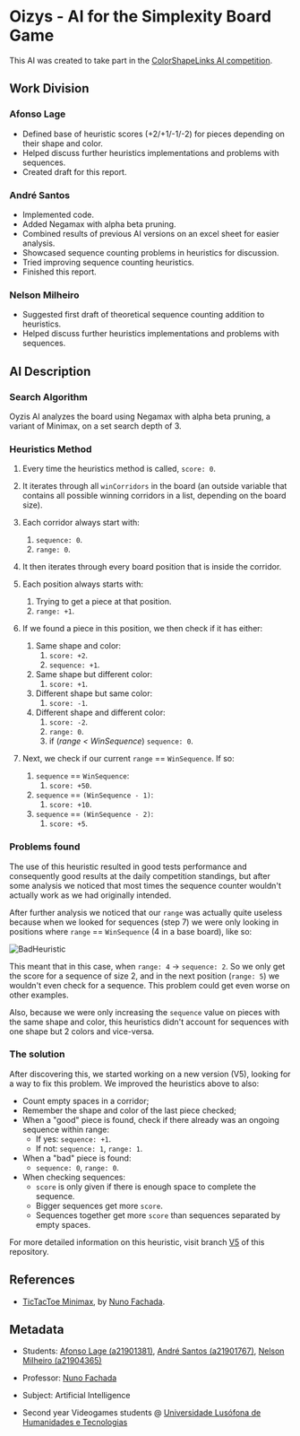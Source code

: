 # Oizys - AI for the Simplexity Board Game

This AI was created to take part in the [ColorShapeLinks AI competition].

## Work Division

### Afonso Lage

* Defined base of heuristic scores (+2/+1/-1/-2) for pieces depending on their shape and color.
* Helped discuss further heuristics implementations and problems with sequences.
* Created draft for this report.

### André Santos

* Implemented code.
* Added Negamax with alpha beta pruning.
* Combined results of previous AI versions on an excel sheet for easier analysis.
* Showcased sequence counting problems in heuristics for discussion.
* Tried improving sequence counting heuristics.
* Finished this report.

### Nelson Milheiro

* Suggested first draft of theoretical sequence counting addition to heuristics.
* Helped discuss further heuristics implementations and problems with sequences.

## AI Description

### Search Algorithm

Oyzis AI analyzes the board using Negamax with alpha beta pruning, a variant of Minimax, on a set search depth of 3.

### Heuristics Method

1. Every time the heuristics method is called, `score: 0`.

2. It iterates through all `winCorridors` in the board (an outside variable that contains all possible winning corridors in a list, depending on the board size).

3. Each corridor always start with:
   1. `sequence: 0`.
   2. `range: 0`.

4. It then iterates through every board position that is inside the corridor.

5. Each position always starts with:
   1. Trying to get a piece at that position.
   2. `range: +1`.

6. If we found a piece in this position, we then check if it has either:
   1. Same shape and color:
      1. `score: +2`.
      2. `sequence: +1`.
   2. Same shape but different color:
      1. `score: +1`.
   3. Different shape but same color:
      1. `score: -1`.
   4. Different shape and different color:
      1. `score: -2`.
      2. `range: 0`.
      3. if (*range < WinSequence*) `sequence: 0`.

7. Next, we check if our current `range` == `WinSequence`. If so:
   1. `sequence` == `WinSequence`:
      1. `score: +50`.
   2. `sequence` == `(WinSequence - 1)`:
      1. `score: +10`.
   3. `sequence` == `(WinSequence - 2)`:
      1. `score: +5`.

### Problems found

The use of this heuristic resulted in good tests performance and consequently good results at the daily competition standings, but after some analysis we noticed that most times the sequence counter wouldn't actually work as we had originally intended.

After further analysis we noticed that our `range` was actually quite useless because when we looked for sequences (step 7) we were only looking in positions where `range` == `WinSequence` (4 in a base board), like so:

![BadHeuristic](SupportImages/badHeuristic.jpg)

This meant that in this case, when `range: 4` -> `sequence: 2`. So we only get the score for a sequence of size 2, and in the next position (`range: 5`) we wouldn't even check for a sequence. This problem could get even worse on other examples.

Also, because we were only increasing the `sequence` value on pieces with the same shape and color, this heuristics didn't account for sequences with one shape but 2 colors and vice-versa.

### The solution

After discovering this, we started working on a new version (V5), looking for a way to fix this problem. We improved the heuristics above to also:

* Count empty spaces in a corridor;
* Remember the shape and color of the last piece checked;
* When a "good" piece is found, check if there already was an ongoing sequence within range:
  * If yes: `sequence: +1`.
  * If not: `sequence: 1`, `range: 1`.
* When a "bad" piece is found:
  * `sequence: 0`, `range: 0`.
* When checking sequences:
   * `score` is only given if there is enough space to complete the sequence.
   * Bigger sequences get more `score`.
   * Sequences together get more `score` than sequences separated by empty spaces.

For more detailed information on this heuristic, visit branch [V5] of this repository.

## References

* [TicTacToe Minimax], by [Nuno Fachada].

## Metadata

* Students: [Afonso Lage (a21901381)], [André Santos (a21901767)], [Nelson Milheiro (a21904365)]

* Professor: [Nuno Fachada]

* Subject: Artificial Intelligence

* Second year Videogames students @ [Universidade Lusófona de Humanidades e Tecnologias][ULHT]

[ColorShapeLinks AI competition]:https://github.com/VideojogosLusofona/color-shape-links-ai-competition
[V5]:https://github.com/andrepucas/ia_oizys_simplexity_2021/tree/V5
[TicTacToe Minimax]:https://github.com/fakenmc/AIUnityExamples

[Afonso Lage (a21901381)]:https://github.com/AfonsoLage-boop
[André Santos (a21901767)]:https://github.com/andrepucas
[Nelson Milheiro (a21904365)]:https://github.com/Mikapuccino
[Nuno Fachada]:https://github.com/fakenmc
[ULHT]:https://www.ulusofona.pt/

